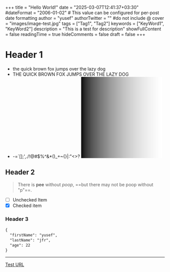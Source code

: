 +++
title = "Hello World!"
date = "2025-03-07T12:41:37+03:30"
#dateFormat = "2006-01-02" # This value can be configured for per-post date formatting‍
author = "yusef"
authorTwitter = "" #do not include @
cover = "images/image-test.jpg"
tags = ["Tag1", "Tag2"]
keywords = ["KeyWord1", "KeyWord2"]
description = "This is a test for description"
showFullContent = false
readingTime = true
hideComments = false
draft = false
+++

# Header 1

- the quick brown fox jumps over the lazy dog
- THE QUICK BROWN FOX JUMPS OVER THE LAZY DOG
- -=`[]\;',./!@#$%^&\*()\_+~{}|:"<>?
  ![alt text test](/images/image-test.jpg)

## Header 2

> There is **pee** without _poop_, ==but there may not be poop without "p"==.

- [ ] Unchecked Item
- [x] Checked item

### Header 3

```
{
  "firstName": "yusef",
  "lastName": "jfr",
  "age": 22
}
```

---

[Test URL](https://www.jfryusef.link)
